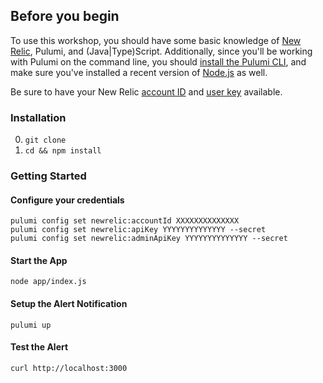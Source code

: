 
## Before you begin
To use this workshop, you should have some basic knowledge of [New Relic](https://newrelic.com), Pulumi, and (Java|Type)Script. Additionally, since you'll be working with Pulumi on the command line, you should [install the Pulumi CLI](https://www.pulumi.com/docs/get-started/install/), and make sure you've installed a recent version of [Node.js](https://nodejs.org/en/) as well.

Be sure to have your New Relic [account ID](https://docs.newrelic.com/docs/accounts/accounts-billing/account-structure/account-id/) and [user key](https://docs.newrelic.com/docs/apis/intro-apis/new-relic-api-keys/) available.


### Installation
0. `git clone`
1. `cd && npm install`

### Getting Started

#### Configure your credentials
```
pulumi config set newrelic:accountId XXXXXXXXXXXXXX
pulumi config set newrelic:apiKey YYYYYYYYYYYYYY --secret
pulumi config set newrelic:adminApiKey YYYYYYYYYYYYYY --secret
```

#### Start the App
```
node app/index.js
```

#### Setup the Alert Notification
```
pulumi up
```

#### Test the Alert
```
curl http://localhost:3000
```